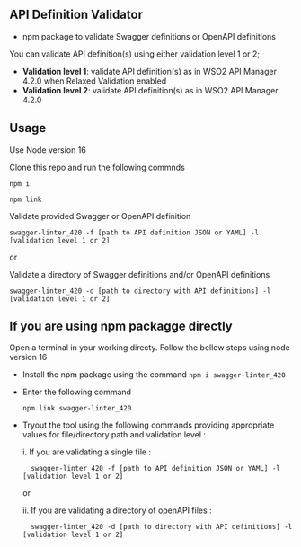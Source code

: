 ## API Definition Validator

- npm package to validate Swagger definitions or OpenAPI definitions

You can validate API definition(s) using either validation level 1 or 2;
- **Validation level 1**: validate API definition(s) as in WSO2 API Manager 4.2.0 when Relaxed Validation enabled
- **Validation level 2**: validate API definition(s) as in WSO2 API Manager 4.2.0

## Usage

Use Node version 16 

Clone this repo and run the following commnds

`npm i`

`npm link`

Validate provided Swagger or OpenAPI definition

`swagger-linter_420 -f [path to API definition JSON or YAML] -l [validation level 1 or 2]`

or

Validate a directory of Swagger definitions and/or OpenAPI definitions

`swagger-linter_420 -d [path to directory with API definitions] -l [validation level 1 or 2]`

## If you are using npm packagge directly

Open a terminal in your working directy. Follow the bellow steps using node version 16

- Install the npm package using the command ```npm i swagger-linter_420```
- Enter the following command 

    ```npm link swagger-linter_420```
- Tryout the tool using the following commands providing appropriate values for file/directory path and validation level :

    i. If you are validating a single file : 
        
        swagger-linter_420 -f [path to API definition JSON or YAML] -l [validation level 1 or 2]

    or

    ii. If you are validating a directory of openAPI files : 

        swagger-linter_420 -d [path to directory with API definitions] -l [validation level 1 or 2]

